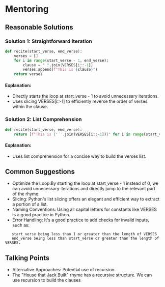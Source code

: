 # Mentoring

## Reasonable Solutions

### Solution 1: Straightforward Iteration

```Python
def recite(start_verse, end_verse):
    verses = []
    for i in range(start_verse - 1, end_verse):
        clause = " ".join(VERSES[i::-1])  
        verses.append(f"This is {clause}")
    return verses
```
#### Explanation:
- Directly starts the loop at start_verse - 1 to avoid unnecessary iterations.
- Uses slicing VERSES[i::-1] to efficiently reverse the order of verses within the clause.


### Solution 2: List Comprehension

```Python
def recite(start_verse, end_verse):
    return [f"This is {' '.join(VERSES[i::-1])}" for i in range(start_verse - 1, end_verse)]
```
#### Explanation:
- Uses list comprehension for a concise way to build the verses list.

## Common Suggestions
- Optimize the Loop:By starting the loop at start_verse - 1 instead of 0, we can avoid unnecessary iterations and directly jump to the relevant part of the rhyme.
- Slicing: Python's list slicing offers an elegant and efficient way to extract a portion of a list.
- Naming Conventions: Using all capital letters for constants like VERSES is a good practice in Python.
- Error Handling:  It's a good practice to add checks for invalid inputs, such as:
```
   start_verse being less than 1 or greater than the length of VERSES
   end_verse being less than start_verse or greater than the length of VERSES.
```

## Talking Points
- Alternative Approaches: Potential use of recursion.
- The "House that Jack Built" rhyme has a recursive structure. We can use recursion to build the clauses
 

